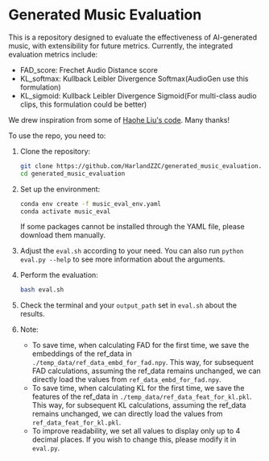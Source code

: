 # Generated Music Evaluation

This is a repository designed to evaluate the effectiveness of AI-generated music, with extensibility for future metrics. Currently, the integrated evaluation metrics include:

* FAD_score: Frechet Audio Distance score
* KL_softmax: Kullback Leibler Divergence Softmax(AudioGen use this formulation)
* KL_sigmoid: Kullback Leibler Divergence Sigmoid(For multi-class audio clips, this formulation could be better)

We drew inspiration from some of [Haohe Liu's code](https://github.com/haoheliu/audioldm_eval.git). Many thanks!

To use the repo, you need to:

1. Clone the repository:

   ```bash
   git clone https://github.com/HarlandZZC/generated_music_evaluation.git
   cd generated_music_evaluation
   ```

2. Set up the environment:

   ```bash
   conda env create -f music_eval_env.yaml
   conda activate music_eval
   ```

   If some packages cannot be installed through the YAML file, please download them manually.

3. Adjust the `eval.sh` according to your need. You can also run `python eval.py --help` to see more information about the arguments.

4. Perform the evaluation:

    ```bash
    bash eval.sh
    ```

5. Check the terminal and your `output_path` set in `eval.sh` about the results.

6. Note:

   * To save time, when calculating FAD for the first time, we save the embeddings of the ref_data in `./temp_data/ref_data_embd_for_fad.npy`. This way, for subsequent FAD calculations, assuming the ref_data remains unchanged, we can directly load the values from `ref_data_embd_for_fad.npy`.
   * To save time, when calculating KL for the first time, we save the features of the ref_data in `./temp_data/ref_data_feat_for_kl.pkl`. This way, for subsequent KL calculations, assuming the ref_data remains unchanged, we can directly load the values from `ref_data_feat_for_kl.pkl`.
   * To improve readability, we set all values to display only up to 4 decimal places. If you wish to change this, please modify it in `eval.py`.
